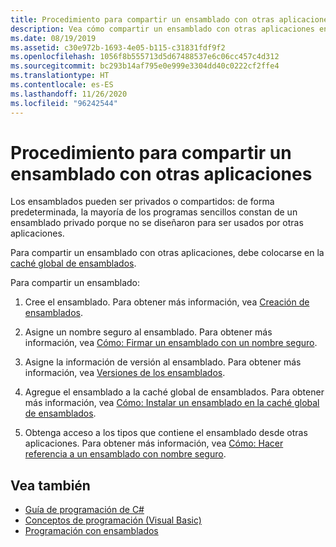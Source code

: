 ```yaml
---
title: Procedimiento para compartir un ensamblado con otras aplicaciones
description: Vea cómo compartir un ensamblado con otras aplicaciones en .NET. Los ensamblados pueden ser privados (el valor predeterminado) o compartidos. Para compartir un ensamblado, colóquelo en la GAC.
ms.date: 08/19/2019
ms.assetid: c30e972b-1693-4e05-b115-c31831fdf9f2
ms.openlocfilehash: 1056f8b555713d5d67488537e6c06cc457c4d312
ms.sourcegitcommit: bc293b14af795e0e999e3304dd40c0222cf2ffe4
ms.translationtype: HT
ms.contentlocale: es-ES
ms.lasthandoff: 11/26/2020
ms.locfileid: "96242544"
---
```

# <a name="how-to-share-an-assembly-with-other-applications"></a>Procedimiento para compartir un ensamblado con otras aplicaciones

Los ensamblados pueden ser privados o compartidos: de forma predeterminada, la mayoría de los programas sencillos constan de un ensamblado privado porque no se diseñaron para ser usados por otras aplicaciones.  

Para compartir un ensamblado con otras aplicaciones, debe colocarse en la [caché global de ensamblados](gac.md).  
  
Para compartir un ensamblado:
  
1. Cree el ensamblado. Para obtener más información, vea [Creación de ensamblados](../../standard/assembly/create.md).  
  
2. Asigne un nombre seguro al ensamblado. Para obtener más información, vea [Cómo: Firmar un ensamblado con un nombre seguro](../../standard/assembly/sign-strong-name.md).  
  
3. Asigne la información de versión al ensamblado. Para obtener más información, vea [Versiones de los ensamblados](../../standard/assembly/versioning.md).  
  
4. Agregue el ensamblado a la caché global de ensamblados. Para obtener más información, vea [Cómo: Instalar un ensamblado en la caché global de ensamblados](install-assembly-into-gac.md).  
  
5. Obtenga acceso a los tipos que contiene el ensamblado desde otras aplicaciones. Para obtener más información, vea [Cómo: Hacer referencia a un ensamblado con nombre seguro](../../standard/assembly/reference-strong-named.md).  
  
## <a name="see-also"></a>Vea también

- [Guía de programación de C#](../../../api/index.md)
- [Conceptos de programación (Visual Basic)](../../../api/index.md)
- [Programación con ensamblados](../../standard/assembly/index.md)
